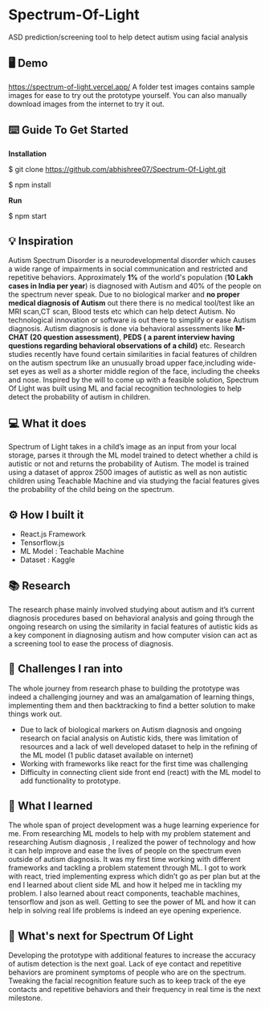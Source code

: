 # Spectrum-Of-Light 
ASD prediction/screening tool to help detect autism using facial analysis

## 🖥️ Demo

https://spectrum-of-light.vercel.app/
A folder test images contains sample images for ease to try out the prototype yourself. You can also manually download images from the internet to try it out. 

## ⌨️ Guide To Get Started

**Installation**  

$ git clone https://github.com/abhishree07/Spectrum-Of-Light.git
  
$ npm install
  
**Run**
    
$ npm start 

## 💡 Inspiration

Autism Spectrum Disorder is a neurodevelopmental disorder which causes a wide range of impairments in social communication and restricted and repetitive behaviors. Approximately **1%** of the world's population (**10 Lakh cases in India per year**) is diagnosed with Autism and 40% of the people on the spectrum never speak. Due to no biological marker and **no proper medical diagnosis of Autism** out there there is no medical tool/test like an MRI scan,CT scan, Blood tests etc which can help detect Autism. No technological innovation or software is out there to simplify or ease Autism diagnosis. 
Autism diagnosis is done via behavioral assessments like **M-CHAT (20 question assessment)**, **PEDS ( a parent interview having questions regarding behavioral observations of a child)** etc. Research studies recently have found certain similarities in facial features of children on the autism spectrum like an unusually broad upper face,including wide-set eyes as well as a shorter middle region of the face, including the cheeks and nose. Inspired by the will to come up with a feasible solution, Spectrum Of Light was built using ML and facial recognition technologies to help detect the probability of autism in children.

## 💻 What it does

Spectrum of Light takes in a child’s image as an input from your local storage, parses it through the ML model trained to detect whether a child is autistic or not and returns the probability of Autism. The model is trained using a dataset of approx 2500 images of autistic as well as non autistic children using Teachable Machine and via studying the facial features gives the probability of the child being on the spectrum.

## ⚙️ How I built it

* React.js Framework
* Tensorflow.js
* ML Model : Teachable Machine
* Dataset : Kaggle

## 📚 Research

The research phase mainly involved studying about autism and it’s current diagnosis procedures based on behavioral analysis and going through the ongoing research on using the similarity in facial features of autistic kids as a key component in diagnosing autism and how computer vision can act as a screening tool to ease the process of diagnosis. 

## 🧠 Challenges I ran into

The whole journey from research phase to building the prototype was indeed a challenging journey and was an amalgamation of learning things, implementing them and then backtracking to find a better solution to make things work out. 
* Due to lack of biological markers on Autism diagnosis and ongoing research on facial analysis on Autistic kids, there was limitation of resources and a lack of well developed dataset to help in the refining of the ML model (1 public dataset available on internet)
* Working with frameworks like react for the first time was challenging
* Difficulty in connecting client side front end (react) with the ML model to add functionality to prototype. 

## 📖 What I learned

The whole span of project development was a huge learning experience for me. From researching ML models to help with my problem statement and researching Autism diagnosis , I realized the power of technology and how it can help improve and ease the lives of people on the spectrum even outside of autism diagnosis. It was my first time working with different frameworks and tackling a problem statement through ML. I got to work with react, tried implementing express which didn’t go as per plan but at the end I learned about client side ML and how it helped me in tackling my problem. I also learned about react components, teachable machines, tensorflow and json as well. Getting to see the power of ML and how it can help in solving real life problems is indeed an eye opening experience.

## 🚀 What's next for Spectrum Of Light

Developing the prototype with additional features to increase the accuracy of autism detection is the next goal. Lack of eye contact and repetitive behaviors are prominent symptoms of people who are on the spectrum. Tweaking the facial recognition feature such as to keep track of the eye contacts and repetitive behaviors and their frequency in real time is the next milestone. 

